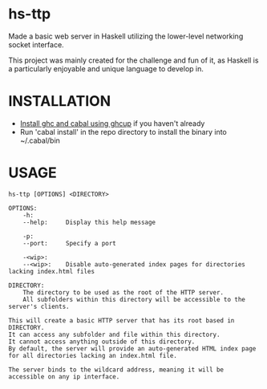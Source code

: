 # hs-ttp

Made a basic web server in Haskell utilizing the lower-level networking socket interface.

This project was mainly created for the challenge and fun of it, as Haskell is a particularly
enjoyable and unique language to develop in.

# INSTALLATION

- [Install ghc and cabal using ghcup](https://www.haskell.org/ghcup/) if you haven't already
- Run 'cabal install' in the repo directory to install the binary into ~/.cabal/bin

# USAGE

    hs-ttp [OPTIONS] <DIRECTORY>
    
    OPTIONS: 
        -h:
        --help:     Display this help message
    
        -p:
        --port:     Specify a port

        -<wip>:
        --<wip>:    Disable auto-generated index pages for directories lacking index.html files
    
    DIRECTORY:
        The directory to be used as the root of the HTTP server.
        All subfolders within this directory will be accessible to the server's clients.
    
    This will create a basic HTTP server that has its root based in DIRECTORY.
    It can access any subfolder and file within this directory.
    It cannot access anything outside of this directory.
    By default, the server will provide an auto-generated HTML index page for all directories lacking an index.html file.
    
    The server binds to the wildcard address, meaning it will be accessible on any ip interface.
